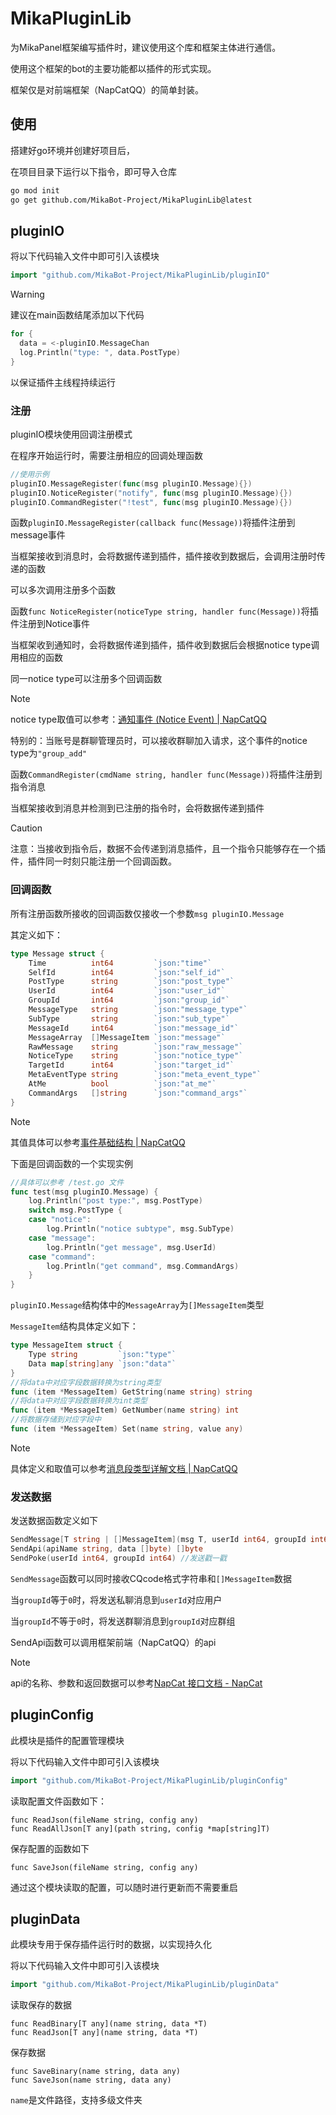 # MikaPluginLib

为MikaPanel框架编写插件时，建议使用这个库和框架主体进行通信。

使用这个框架的bot的主要功能都以插件的形式实现。

框架仅是对前端框架（NapCatQQ）的简单封装。

## 使用

搭建好go环境并创建好项目后，

在项目目录下运行以下指令，即可导入仓库

~~~bash
go mod init
go get github.com/MikaBot-Project/MikaPluginLib@latest
~~~

## pluginIO

将以下代码输入文件中即可引入该模块

```go
import "github.com/MikaBot-Project/MikaPluginLib/pluginIO"
```

> [!WARNING]
>
> 建议在main函数结尾添加以下代码
>
> ```go
> for {
> 	data = <-pluginIO.MessageChan
> 	log.Println("type: ", data.PostType)
> }
> ```
>
> 以保证插件主线程持续运行

### 注册

pluginIO模块使用回调注册模式

在程序开始运行时，需要注册相应的回调处理函数

```go
//使用示例
pluginIO.MessageRegister(func(msg pluginIO.Message){})
pluginIO.NoticeRegister("notify", func(msg pluginIO.Message){})
pluginIO.CommandRegister("!test", func(msg pluginIO.Message){})
```

函数`pluginIO.MessageRegister(callback func(Message))`将插件注册到message事件

当框架接收到消息时，会将数据传递到插件，插件接收到数据后，会调用注册时传递的函数

可以多次调用注册多个函数



函数`func NoticeRegister(noticeType string, handler func(Message))`将插件注册到Notice事件

当框架收到通知时，会将数据传递到插件，插件收到数据后会根据notice type调用相应的函数

同一notice type可以注册多个回调函数

> [!NOTE]
>
> notice type取值可以参考：[通知事件 (Notice Event) | NapCatQQ](https://napneko.github.io/onebot/event#通知事件-notice-event)
>
> 特别的：当账号是群聊管理员时，可以接收群聊加入请求，这个事件的notice type为`"group_add"`



函数`CommandRegister(cmdName string, handler func(Message))`将插件注册到指令消息

当框架接收到消息并检测到已注册的指令时，会将数据传递到插件

> [!CAUTION]
>
> 注意：当接收到指令后，数据不会传递到消息插件，且一个指令只能够存在一个插件，插件同一时刻只能注册一个回调函数。

### 回调函数

所有注册函数所接收的回调函数仅接收一个参数`msg pluginIO.Message`

其定义如下：

```go
type Message struct {
	Time          int64         `json:"time"`
	SelfId        int64         `json:"self_id"`
	PostType      string        `json:"post_type"`
	UserId        int64         `json:"user_id"`
	GroupId       int64         `json:"group_id"`
	MessageType   string        `json:"message_type"`
	SubType       string        `json:"sub_type"`
	MessageId     int64         `json:"message_id"`
	MessageArray  []MessageItem `json:"message"`
	RawMessage    string        `json:"raw_message"`
	NoticeType    string        `json:"notice_type"`
	TargetId      int64         `json:"target_id"`
	MetaEventType string        `json:"meta_event_type"`
	AtMe          bool          `json:"at_me"`
	CommandArgs   []string      `json:"command_args"`
}
```

> [!NOTE]
>
> 其值具体可以参考[事件基础结构 | NapCatQQ](https://napneko.github.io/onebot/basic_event)

下面是回调函数的一个实现实例

```go
//具体可以参考 /test.go 文件
func test(msg pluginIO.Message) {
	log.Println("post type:", msg.PostType)
	switch msg.PostType {
	case "notice":
		log.Println("notice subtype", msg.SubType)
	case "message":
		log.Println("get message", msg.UserId)
	case "command":
		log.Println("get command", msg.CommandArgs)
	}
}
```

`pluginIO.Message`结构体中的`MessageArray`为`[]MessageItem`类型

`MessageItem`结构具体定义如下：

```go
type MessageItem struct {
	Type string         `json:"type"`
	Data map[string]any `json:"data"`
}
//将data中对应字段数据转换为string类型
func (item *MessageItem) GetString(name string) string
//将data中对应字段数据转换为int类型
func (item *MessageItem) GetNumber(name string) int
//将数据存储到对应字段中
func (item *MessageItem) Set(name string, value any)
```

> [!NOTE]
>
> 具体定义和取值可以参考[消息段类型详解文档 | NapCatQQ](https://napneko.github.io/onebot/sement)

### 发送数据

发送数据函数定义如下

```go
SendMessage[T string | []MessageItem](msg T, userId int64, groupId int64)[]int
SendApi(apiName string, data []byte) []byte
SendPoke(userId int64, groupId int64) //发送戳一戳
```

`SendMessage`函数可以同时接收CQcode格式字符串和`[]MessageItem`数据

当`groupId`等于`0`时，将发送私聊消息到`userId`对应用户

当`groupId`不等于`0`时，将发送群聊消息到`groupId`对应群组



SendApi函数可以调用框架前端（NapCatQQ）的api

> [!NOTE]
>
> api的名称、参数和返回数据可以参考[NapCat 接口文档 - NapCat](https://napcat.apifox.cn/5430207m0)

## pluginConfig

此模块是插件的配置管理模块

将以下代码输入文件中即可引入该模块

```go
import "github.com/MikaBot-Project/MikaPluginLib/pluginConfig"
```


读取配置文件函数如下：

```
func ReadJson(fileName string, config any)
func ReadAllJson[T any](path string, config *map[string]T)
```

保存配置的函数如下

```
func SaveJson(fileName string, config any)
```

通过这个模块读取的配置，可以随时进行更新而不需要重启

## pluginData

此模块专用于保存插件运行时的数据，以实现持久化

将以下代码输入文件中即可引入该模块

```go
import "github.com/MikaBot-Project/MikaPluginLib/pluginData"
```


读取保存的数据

```
func ReadBinary[T any](name string, data *T)
func ReadJson[T any](name string, data *T)
```

保存数据

```
func SaveBinary(name string, data any)
func SaveJson(name string, data any)
```

`name`是文件路径，支持多级文件夹
